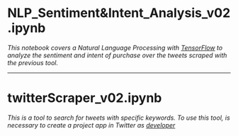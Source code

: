 # NLP_Sentiment&Intent_Analysis_v02.ipynb

_This notebook covers a Natural Language Processing with [TensorFlow](https://www.tensorflow.org/) to analyze the sentiment and intent of purchase over the tweets scraped with the previous tool._

___

# twitterScraper_v02.ipynb

_This is a tool to search for tweets with specific keywords. To use this tool, is necessary to create a project app in Twitter as [developer](https://developer.twitter.com/)_

